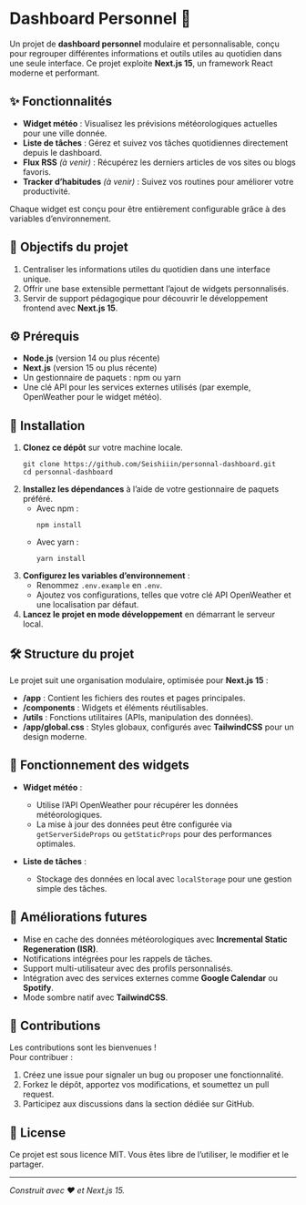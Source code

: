 # Dashboard Personnel 🚀

Un projet de **dashboard personnel** modulaire et personnalisable, conçu pour regrouper différentes informations et outils utiles au quotidien dans une seule interface. Ce projet exploite **Next.js 15**, un framework React moderne et performant.

## ✨ Fonctionnalités
- **Widget météo** : Visualisez les prévisions météorologiques actuelles pour une ville donnée.
- **Liste de tâches** : Gérez et suivez vos tâches quotidiennes directement depuis le dashboard.
- **Flux RSS** *(à venir)* : Récupérez les derniers articles de vos sites ou blogs favoris.
- **Tracker d’habitudes** *(à venir)* : Suivez vos routines pour améliorer votre productivité.

Chaque widget est conçu pour être entièrement configurable grâce à des variables d’environnement.

## 🎯 Objectifs du projet
1. Centraliser les informations utiles du quotidien dans une interface unique.
2. Offrir une base extensible permettant l’ajout de widgets personnalisés.
3. Servir de support pédagogique pour découvrir le développement frontend avec **Next.js 15**.

## ⚙️ Prérequis
- **Node.js** (version 14 ou plus récente)
- **Next.js** (version 15 ou plus récente)
- Un gestionnaire de paquets : npm ou yarn
- Une clé API pour les services externes utilisés (par exemple, OpenWeather pour le widget météo).

## 🚀 Installation
1. **Clonez ce dépôt** sur votre machine locale.
   ```
   git clone https://github.com/Seishiiin/personnal-dashboard.git
   cd personnal-dashboard
   ```
2. **Installez les dépendances** à l’aide de votre gestionnaire de paquets préféré.
    - Avec npm :
      ```
      npm install
      ```
    - Avec yarn :
      ```
      yarn install
      ```
3. **Configurez les variables d’environnement** :
    - Renommez `.env.example` en `.env`.
    - Ajoutez vos configurations, telles que votre clé API OpenWeather et une localisation par défaut.
4. **Lancez le projet en mode développement** en démarrant le serveur local.

## 🛠️ Structure du projet
Le projet suit une organisation modulaire, optimisée pour **Next.js 15** :
- **/app** : Contient les fichiers des routes et pages principales.
- **/components** : Widgets et éléments réutilisables.
- **/utils** : Fonctions utilitaires (APIs, manipulation des données).
- **/app/global.css** : Styles globaux, configurés avec **TailwindCSS** pour un design moderne.

## 🌟 Fonctionnement des widgets
- **Widget météo** :
    - Utilise l’API OpenWeather pour récupérer les données météorologiques.
    - La mise à jour des données peut être configurée via `getServerSideProps` ou `getStaticProps` pour des performances optimales.

- **Liste de tâches** :
    - Stockage des données en local avec `localStorage` pour une gestion simple des tâches.

## 🔮 Améliorations futures
- Mise en cache des données météorologiques avec **Incremental Static Regeneration (ISR)**.
- Notifications intégrées pour les rappels de tâches.
- Support multi-utilisateur avec des profils personnalisés.
- Intégration avec des services externes comme **Google Calendar** ou **Spotify**.
- Mode sombre natif avec **TailwindCSS**.

## 🤝 Contributions
Les contributions sont les bienvenues !  
Pour contribuer :
1. Créez une issue pour signaler un bug ou proposer une fonctionnalité.
2. Forkez le dépôt, apportez vos modifications, et soumettez un pull request.
3. Participez aux discussions dans la section dédiée sur GitHub.

## 📄 License
Ce projet est sous licence MIT. Vous êtes libre de l’utiliser, le modifier et le partager.

---

*Construit avec ❤️ et Next.js 15.*